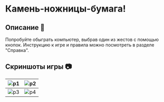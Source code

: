 # Камень-ножницы-бумага!

## Описание 📄
Попробуйте обыграть компьютер, выбрав один из жестов с помощью кнопок. Инструкцию к игре и правила можно посмотреть в разделе "Справка".

## Скриншоты игры 📷

| ![p1](https://github.com/user-attachments/assets/2bde2949-ab7b-459d-a109-fe6a7a2b7eca) | ![p2](https://github.com/user-attachments/assets/3df6bdd5-d420-4b97-ae9e-5814c89f30d3) |
|-------------------------------------------------|-------------------------------------------------|
| ![p3](https://github.com/user-attachments/assets/0293a072-b730-43ec-ad3f-980036a3f8f4) | ![p4](https://github.com/user-attachments/assets/0650a325-42ff-457f-8990-211a63c2a2fd) |
